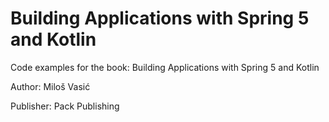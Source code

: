 # Building Applications with Spring 5 and Kotlin

Code examples for the book: Building Applications with Spring 5 and Kotlin

Author: Miloš Vasić

Publisher: Pack Publishing
